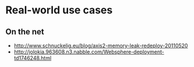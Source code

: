 # Real-world use cases #

## On the net ##

  * http://www.schnuckelig.eu/blog/axis2-memory-leak-redeploy-20110520
  * http://jolokia.963608.n3.nabble.com/Websphere-deployment-td1746248.html